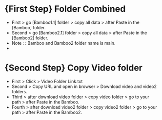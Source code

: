 # {First Step} Folder Combined
- First > go [Bamboo1.1] folder > copy all data > after Paste in the [Bamboo] folder.
- Second > go [Bamboo2.1] folder > copy all data > after Paste in the [Bamboo2] folder.
- Note : : Bamboo and Bamboo2 folder name is main.
- 
# {Second Step} Copy Video folder 
- First > Click > Video Folder Link.txt
- Second > Copy URL and open in browser > Download video and video2 folders.
- Third > after download video folder > copy video folder > go to your path > after Paste in the Bamboo.
- Fourth > after download video2 folder > copy video2 folder > go to your path > after Paste in the Bamboo2.
